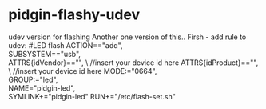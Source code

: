 # pidgin-flashy-udev
udev version for flashing
Another one version of this..
Firsh - add rule to udev:
#LED flash
ACTION=="add", \
SUBSYSTEM=="usb", \
ATTRS{idVendor}=="", \  //insert your device id here
ATTRS{idProduct}=="", \  //insert your device id here
MODE:="0664", \
GROUP:="led", \
NAME="pidgin-led", \
SYMLINK+="pidgin-led"
RUN+="/etc/flash-set.sh"
